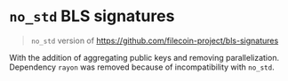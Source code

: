 # `no_std` BLS signatures

> `no_std` version of https://github.com/filecoin-project/bls-signatures 
 
With the addition of aggregating public keys and removing parallelization. Dependency `rayon` was removed because of incompatibility with `no_std`.
